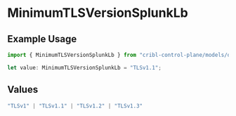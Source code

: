 # MinimumTLSVersionSplunkLb

## Example Usage

```typescript
import { MinimumTLSVersionSplunkLb } from "cribl-control-plane/models/operations";

let value: MinimumTLSVersionSplunkLb = "TLSv1.1";
```

## Values

```typescript
"TLSv1" | "TLSv1.1" | "TLSv1.2" | "TLSv1.3"
```